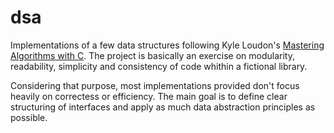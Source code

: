 # dsa

Implementations of a few data structures following Kyle Loudon's [Mastering Algorithms with C](https://everythingcomputerscience.com/books/Mastering-Algorithms-with-C-Loudon.pdf). The project is basically an exercise on modularity, readability, simplicity and consistency of code whithin a fictional library.

Considering that purpose, most implementations provided don't focus heavily on correctess or efficiency. The main goal is to define clear structuring of interfaces and apply as much data abstraction principles as possible.